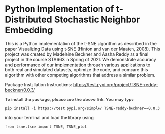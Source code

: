 # Python Implementation of t-Distributed Stochastic Neighbor Embedding


This is a Python implementation of the t-SNE algorithm as described in the paper Visualizing Data using t-SNE (Hinton and van der Maaten, 2008). This project was created by Madeleine Beckner and Aasha Reddy as a final project in the course STA663 in Spring of 2021. We demonstrate accuracy and performance of our implementation through various applications to both real and simulated datasets, optimize the code, and compare this algorithm with other competing algorithms that address a similar problem. 

Package Installation Instructions: https://test.pypi.org/project/TSNE-reddy-beckner/0.0.3/

To install the package, please see the above link. You may type

`pip install -i https://test.pypi.org/simple/ TSNE-reddy-beckner==0.0.3`

into your terminal and load the library using

`from tsne.tsne import TSNE, TSNE_plot`
